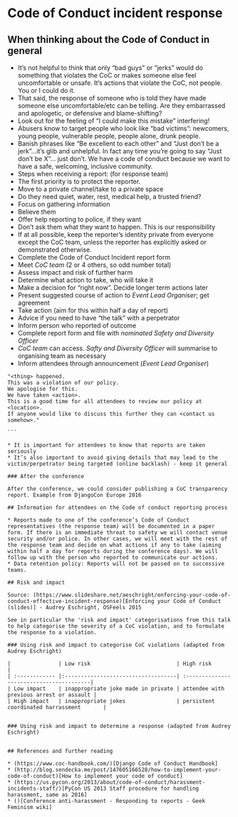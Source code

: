 # Code of Conduct incident response

## When thinking about the Code of Conduct in general

* It’s not helpful to think that only “bad guys” or “jerks” would do something that violates the CoC or makes someone else feel uncomfortable or unsafe. It’s actions that violate the CoC, not people. You or I could do it.
* That said, the response of someone who is told they have made someone else uncomfortable/etc can be telling. Are they embarrassed and apologetic, or defensive and blame-shifting?
* Look out for the feeling of “I could make this mistake” interfering!
* Abusers know to target people who look like “bad victims”: newcomers, young people, vulnerable people, people alone, drunk people. 
* Banish phrases like “Be excellent to each other” and “Just don’t be a jerk”...it’s glib and unhelpful. In fact any time you’re going to say “Just don’t be X”... just don’t. We have a code of conduct because we want to have a safe, welcoming, inclusive community. 
* Steps when receiving a report: (for response team)
* The first priority is to protect the reporter.
* Move to a private channel/take to a private space
* Do they need quiet, water, rest, medical help, a trusted friend?
* Focus on gathering information
* Believe them
* Offer help reporting to police, if they want
* Don’t ask them what they want to happen. This is our responsibility
* If at all possible, keep the reporter’s identity private from everyone except the CoC team, unless the reporter has explicitly asked or demonstrated otherwise.
* Complete the Code of Conduct Incident report form
* Meet *CoC team* (2 or 4 others, so odd number total)
* Assess impact and risk of further harm
* Determine what action to take, who will take it
* Make a decision for “right now”. Decide longer term actions later
* Present suggested course of action to *Event Lead Organiser*; get agreement
* Take action (aim for this within half a day of report)
* Advice if you need to have “the talk” with a perpetrator
* Inform person who reported of outcome
* Complete report form and file with *nominated Safety and Diversity Officer*
* *CoC team* can access. *Safty and Diversity Officer* will summarise to organising team as necessary
* Inform attendees through announcement (*Event Lead Organiser*)

````
"<thing> happened. 
This was a violation of our policy. 
We apologise for this. 
We have taken <action>. 
This is a good time for all attendees to review our policy at <location>. 
If anyone would like to discuss this further they can <contact us somehow>."

```

* It is important for attendees to know that reports are taken seriously
* It’s also important to avoid giving details that may lead to the victim/perpetrator being targeted (online backlash) - keep it general

### After the conference

After the conference, we could consider publishing a CoC transparency report. Example from DjangoCon Europe 2016

## Information for attendees on the Code of conduct reporting process

* Reports made to one of the conference’s Code of Conduct representatives (the response team) will be documented in a paper form. If there is an immediate threat to safety we will contact venue security and/or police. In other cases, we will meet with the rest of the response team and decide on what actions if any to take (aiming within half a day for reports during the conference days). We will follow up with the person who reported to communicate our actions. 
* Data retention policy: Reports will not be passed on to successive teams.

## Risk and impact

Source: (https://www.slideshare.net/aeschright/enforcing-your-code-of-conduct-effective-incident-response)[Enforcing your Code of Conduct (slides)] - Audrey Eschright, OSFeels 2015

See in particular the 'risk and impact' categorisations from this talk to help categorise the severity of a CoC violation, and to formulate the response to a violation.

### Using risk and impact to categorise CoC violations (adapted from Audrey Eschright)

|               | Low risk                           | High risk                                |
| :------------ |:-----------------------------------| :----------------------------------------|
| Low impact    | inappropriate joke made in private | attendee with previous arrest or assault |
| High impact   | inappropriate jokes                | persistent coordinated harrassment       |


### Using risk and impact to determine a response (adapted from Audrey Eschright)


## References and further reading

* (https://www.coc-handbook.com/)[Django Code of Conduct Handbook] 
* (http://blog.sendecka.me/post/147605166528/how-to-implement-your-code-of-conduct)[How to implement your code of conduct]
* (https://us.pycon.org/2013/about/code-of-conduct/harassment-incidents-staff/)[PyCon US 2013 Staff procedure for handling harassment, same as 2016]
* ()[Conference anti-harassment - Responding to reports - Geek Feminism wiki]

